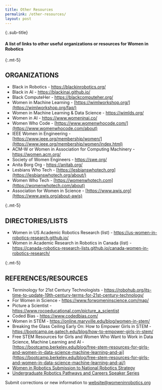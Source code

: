 ```yaml
---
title: Other Resources
permalink: /other-resources/
layout: post
---
```

<!-- markdownlint-disable blanks-around-headings -->

{:.sub-title}

#### A list of links to other useful organizations or resources for Women in Robotics

{:.mt-5}

## ORGANIZATIONS

* Black in Robotics - ​​<https://blackinrobotics.org/>
* Black in AI - <https://blackinai.github.io/>
* Black ComputeHer - <https://blackcomputeher.org/>
* Women in Machine Learning - [https://wimlworkshop.org/](https://wimlworkshop.org/faq/)
* Women in Machine Learning & Data Science - <https://wimlds.org/>
* Women in AI - <https://www.womeninai.co/>
* Women Who Code - [https://www.womenwhocode.com/](https://www.womenwhocode.com/about)
* IEEE Women in Engineering - [https://www.ieee.org/membership/women/](https://www.ieee.org/membership/women/index.html)
* ACM-W or Women in Association for Computing Machinery - <https://women.acm.org/>
* Society of Women Engineers - <https://swe.org/>
* Anita Borg Org - <https://anitab.org/>
* Lesbians Who Tech - [https://lesbianswhotech.org](https://lesbianswhotech.org/about/)
* Women Who Tech - [https://womenwhotech.com](https://womenwhotech.com/about)
* Association for Women in Science - [https://www.awis.org](https://www.awis.org/about-awis)

{:.mt-5}

## DIRECTORIES/LISTS

* Women in US Academic Robotics Research (list) - <https://us-women-in-robotics-research.github.io/>
* Women in Academic Research in Robotics in Canada (list) - <https://canada-robotics-research-lists.github.io/canada-women-in-robotics-research/>

{:.mt-5}

## REFERENCES/RESOURCES

* Terminology for 21st Century Technologists - <https://robohub.org/its-time-to-update-19th-century-terms-for-21st-century-technology/>
* For Women in Science - <https://www.forwomeninscience.com/map/>
* Picture a Scientist - <https://www.rocoeducational.com/picture_a_scientist>
* Coded Bias - <https://www.codedbias.com/>
* Women in STEM - <https://online.maryville.edu/blog/women-in-stem/>
* Breaking the Glass Ceiling Early On: How to Empower Girls in STEM - <https://bootcamp.pe.gatech.edu/blog/how-to-empower-girls-in-stem/>
* Free STEM Resources for Girls and Women Who Want to Work in Data Science, Machine Learning and AI - [https://bootcamp.berkeley.edu/blog/free-stem-resources-for-girls-and-women-in-data-science-machine-learning-and-ai](https://bootcamp.berkeley.edu/blog/free-stem-resources-for-girls-and-women-in-data-science-machine-learning-and-ai/)
* [Women in Robotics Submission to National Robotics Strategy](/assets/WiR%20submission%20to%20Australia%20National%20Robotics%20Strategy.pdf)
* [Undergraduate Robotics Pathways and Careers Speaker Series](https://robotics.umich.edu/academics/undergraduate/robotics-pathways-speaker-series/)

Submit corrections or new information to [website@womeninrobotics.org](mailto:website@womeninrobotics.org)